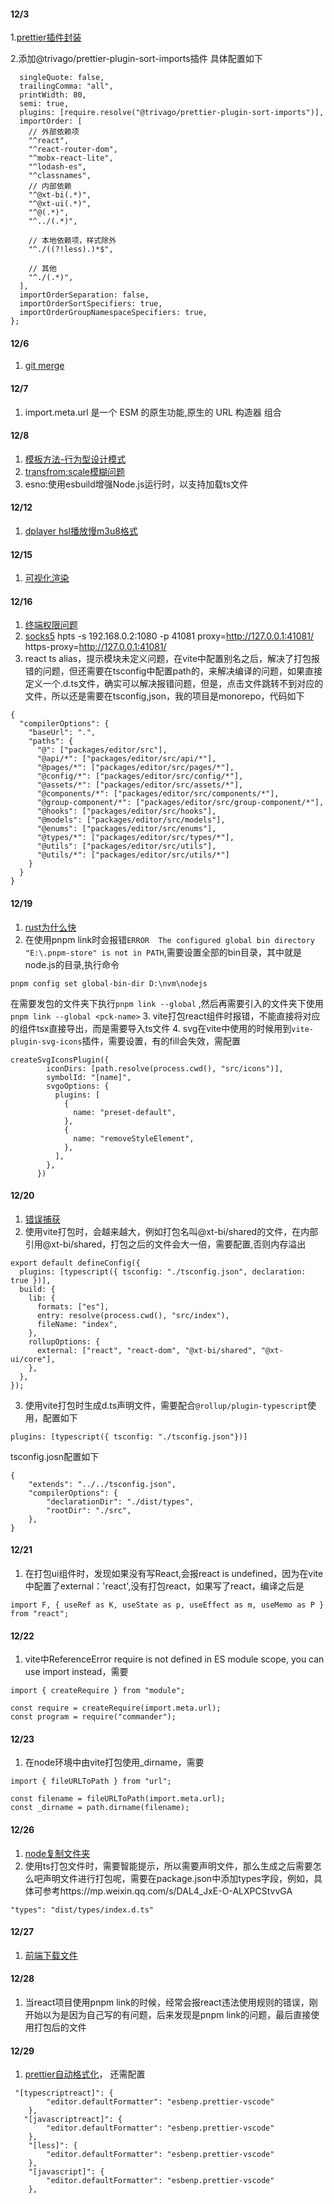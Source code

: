 
#### 12/3
1.[prettier插件封装](https://mp.weixin.qq.com/s/w1ms6ltvPTU5Hes6o7AJYQ)

2.添加@trivago/prettier-plugin-sort-imports插件
具体配置如下
``` module.exports = {
  singleQuote: false,
  trailingComma: "all",
  printWidth: 80,
  semi: true,
  plugins: [require.resolve("@trivago/prettier-plugin-sort-imports")],
  importOrder: [
    // 外部依赖项
    "^react",
    "^react-router-dom",
    "^mobx-react-lite",
    "^lodash-es",
    "^classnames",
    // 内部依赖
    "^@xt-bi(.*)",
    "^@xt-ui(.*)",
    "^@(.*)",
    "^../(.*)",

    // 本地依赖项，样式除外
    "^./((?!less).)*$",

    // 其他
    "^./(.*)",
  ],
  importOrderSeparation: false,
  importOrderSortSpecifiers: true,
  importOrderGroupNamespaceSpecifiers: true,
};

```


#### 12/6
1. [git merge](https://blog.csdn.net/tilblackout/article/details/124557422)

#### 12/7
1. import.meta.url 是一个 ESM 的原生功能,原生的 URL 构造器 组合

#### 12/8
1. [模板方法-行为型设计模式](https://mp.weixin.qq.com/s/drdCbKZx7e01vlqCcERddQ)
3. [transfrom:scale模糊问题](https://cloud.tencent.com/developer/article/1954236)
2. esno:使用esbuild增强Node.js运行时，以支持加载ts文件

#### 12/12
1. [dplayer hsl播放慢m3u8格式](https://blog.csdn.net/ghfuidy/article/details/121480349)

#### 12/15
1. [可视化渲染](https://mp.weixin.qq.com/s/yqYey76qLGYPfDtpGkVFfA)

#### 12/16
1. [终端权限问题](https://blog.csdn.net/qq_34488939/article/details/121146658)
2. [socks5](https://zhuanlan.zhihu.com/p/337940332)
    hpts -s 192.168.0.2:1080 -p 41081
    proxy=http://127.0.0.1:41081/
    https-proxy=http://127.0.0.1:41081/
3. react ts alias，提示模块未定义问题，在vite中配置别名之后，解决了打包报错的问题，但还需要在tsconfig中配置path的，来解决编译的问题，如果直接定义一个.d.ts文件，确实可以解决报错问题，但是，点击文件跳转不到对应的文件，所以还是需要在tsconfig,json，我的项目是monorepo，代码如下
```
{
  "compilerOptions": {
    "baseUrl": ".",
    "paths": {
      "@": ["packages/editor/src"],
      "@api/*": ["packages/editor/src/api/*"],
      "@pages/*": ["packages/editor/src/pages/*"],
      "@config/*": ["packages/editor/src/config/*"],
      "@assets/*": ["packages/editor/src/assets/*"],
      "@components/*": ["packages/editor/src/components/*"],
      "@group-component/*": ["packages/editor/src/group-component/*"],
      "@hooks": ["packages/editor/src/hooks"],
      "@models": ["packages/editor/src/models"],
      "@enums": ["packages/editor/src/enums"],
      "@types/*": ["packages/editor/src/types/*"],
      "@utils": ["packages/editor/src/utils"],
      "@utils/*": ["packages/editor/src/utils/*"]
    }
  }
}

```

#### 12/19
1. [rust为什么快](https://www.zhihu.com/question/393796866/answer/1222452176)
2. 在使用pnpm link时会报错`ERROR  The configured global bin directory "E:\.pnpm-store" is not in PATH`,需要设置全部的bin目录，其中就是node.js的目录,执行命令
```
pnpm config set global-bin-dir D:\nvm\nodejs
```
在需要发包的文件夹下执行`pnpm link --global` ,然后再需要引入的文件夹下使用`pnpm link --global <pck-name>`
3. vite打包react组件时报错，不能直接将对应的组件tsx直接导出，而是需要导入ts文件
4. svg在vite中使用的时候用到`vite-plugin-svg-icons`插件，需要设置，有的fill会失效，需配置
```
createSvgIconsPlugin({
        iconDirs: [path.resolve(process.cwd(), "src/icons")],
        symbolId: "[name]",
        svgoOptions: {
          plugins: [
            {
              name: "preset-default",
            },
            {
              name: "removeStyleElement",
            },
          ],
        },
      })
```

#### 12/20
1. [错误捕获](https://ltaoo.work/p/5/#more)
2. 使用vite打包时，会越来越大，例如打包名叫@xt-bi/shared的文件，在内部引用@xt-bi/shared，打包之后的文件会大一倍，需要配置,否则内存溢出
```
export default defineConfig({
  plugins: [typescript({ tsconfig: "./tsconfig.json", declaration: true })],
  build: {
    lib: {
      formats: ["es"],
      entry: resolve(process.cwd(), "src/index"),
      fileName: "index",
    },
    rollupOptions: {
      external: ["react", "react-dom", "@xt-bi/shared", "@xt-ui/core"],
    },
  },
});
```
3. 使用vite打包时生成d.ts声明文件，需要配合`@rollup/plugin-typescript`使用，配置如下
```
plugins: [typescript({ tsconfig: "./tsconfig.json"})]
```
tsconfig.josn配置如下
```
{
    "extends": "../../tsconfig.json",
    "compilerOptions": {
        "declarationDir": "./dist/types",
        "rootDir": "./src",
    },
}
```

#### 12/21
1. 在打包ui组件时，发现如果没有写React,会报react is undefined，因为在vite中配置了external：'react',没有打包react，如果写了react，编译之后是
```
import F, { useRef as K, useState as p, useEffect as m, useMemo as P } from "react";
```

#### 12/22
1. vite中ReferenceError require is not defined in ES module scope, you can use import instead，需要
```
import { createRequire } from "module";

const require = createRequire(import.meta.url);
const program = require("commander");
```

#### 12/23
1. 在node环境中由vite打包使用_dirname，需要
```
import { fileURLToPath } from "url";

const filename = fileURLToPath(import.meta.url);
const _dirname = path.dirname(filename);
```

#### 12/26
1. [node复制文件夹](https://blog.csdn.net/JSPSEO/article/details/125092435)
2. 使用ts打包文件时，需要智能提示，所以需要声明文件，那么生成之后需要怎么吧声明文件进行打包呢，需要在package.json中添加types字段，例如，具体可参考https://mp.weixin.qq.com/s/DAL4_JxE-O-ALXPCStvvGA
```
"types": "dist/types/index.d.ts"
```

#### 12/27
1. [前端下载文件](https://mp.weixin.qq.com/s/3nCEeiFD9PVBheT_Wik6wQ)

#### 12/28
1. 当react项目使用pnpm link的时候，经常会报react违法使用规则的错误，刚开始以为是因为自己写的有问题，后来发现是pnpm link的问题，最后直接使用打包后的文件

#### 12/29
1. [prettier自动格式化](https://blog.csdn.net/weixin_47481102/article/details/124384446)，
还需配置
```
 "[typescriptreact]": {
        "editor.defaultFormatter": "esbenp.prettier-vscode"
    },
   "[javascriptreact]": {
        "editor.defaultFormatter": "esbenp.prettier-vscode"
    },
    "[less]": {
        "editor.defaultFormatter": "esbenp.prettier-vscode"
    },
    "[javascript]": {
        "editor.defaultFormatter": "esbenp.prettier-vscode"
    },
```